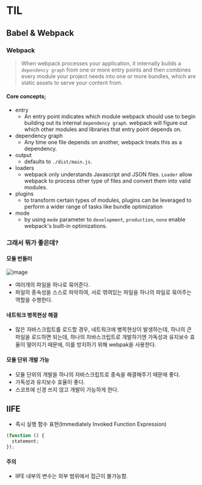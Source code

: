 # TIL

## Babel & Webpack

### Webpack

> When webpack processes your application, it internally builds a `dependency graph` from one or more entry points and then combines every module your project needs into one or more bundles, which are static assets to serve your content from.

#### Core concepts;

- entry
  - An entry point indicates which module webpack should use to begin building out its internal `dependency graph`. webpack will figure out which other modules and libraries that entry point depends on.
- dependency graph
  - Any time one file depends on another, webpack treats this as a dependency.
- output
  - defaults to `./dist/main.js`.
- loaders
  - webpack only understands Javascript and JSON files. `Loader` allow webpack to process other type of files and convert them into valid modules.
- plugins
  - to transform certain types of modules, plugins can be leveraged to perform a wider range of tasks like bundle optimization
- mode
  - by using `mode` parameter to `development`, `production`, `none` enable webpack's built-in optimizations.

### 그래서 뭐가 좋은데?

#### 모듈 번들러

![image](https://img1.daumcdn.net/thumb/R1280x0/?scode=mtistory2&fname=https%3A%2F%2Ft1.daumcdn.net%2Fcfile%2Ftistory%2F997A63425B8AB8D923)

- 여러개의 파일을 하나로 묶어준다.
- 파일의 종속성을 스스로 파악하여, 서로 엮여있는 파일을 하나의 파일로 묶어주는 역할을 수행한다.

#### 네트워크 병목현상 해결

- 많은 자바스크립트를 로드할 경우, 네트워크에 병목현상이 발생하는데, 하나의 큰 파일을 로드하면 되는데, 하나의 자바스크립트로 개발하기엔 가독성과 유지보수 효율이 떨어지기 때문에, 이를 방지하기 위해 webpak을 사용한다.

#### 모듈 단위 개발 가능

- 모듈 단위의 개발을 하나의 자바스크립트로 종속을 해결해주기 때문에 좋다.
- 가독성과 유지보수 효율이 좋다.
- 스코프에 신경 쓰지 않고 개발이 가능하게 한다.

## IIFE

- 즉시 실행 함수 표현(Immediately Invoked Function Expression)

```javascript
(function () {
  statement;
});
```

#### 주의

- IIFE 내부의 변수는 외부 범위에서 접근이 불가능함.
